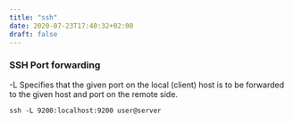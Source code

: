```yaml
---
title: "ssh"
date: 2020-07-23T17:40:32+02:00
draft: false
---
```


### SSH Port forwarding
-L Specifies that the given port on the local (client) 
host is to be forwarded to the given host and port on the remote side.
```
ssh -L 9200:localhost:9200 user@server
```


